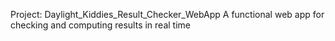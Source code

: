 Project:  Daylight_Kiddies_Result_Checker_WebApp
A functional web app for checking and computing results in real time

